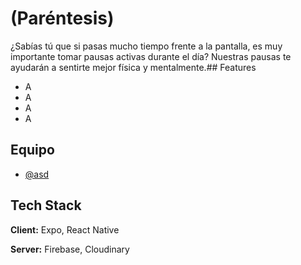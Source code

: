 # (Paréntesis)

¿Sabías tú que si pasas mucho tiempo frente a la pantalla, es muy importante tomar pausas activas durante el día?
Nuestras pausas te ayudarán a sentirte mejor física y mentalmente.## Features

- A
- A
- A
- A
## Equipo

- [@asd](https://github.com/asd)
## Tech Stack

**Client:** Expo, React Native

**Server:** Firebase, Cloudinary
